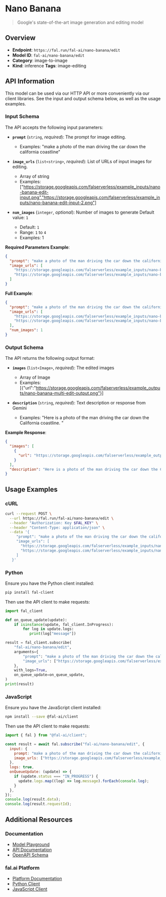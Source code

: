 # Nano Banana

> Google's state-of-the-art image generation and editing model


## Overview

- **Endpoint**: `https://fal.run/fal-ai/nano-banana/edit`
- **Model ID**: `fal-ai/nano-banana/edit`
- **Category**: image-to-image
- **Kind**: inference
**Tags**: image-editing



## API Information

This model can be used via our HTTP API or more conveniently via our client libraries.
See the input and output schema below, as well as the usage examples.


### Input Schema

The API accepts the following input parameters:


- **`prompt`** (`string`, _required_):
  The prompt for image editing.
  - Examples: "make a photo of the man driving the car down the california coastline"

- **`image_urls`** (`list<string>`, _required_):
  List of URLs of input images for editing.
  - Array of string
  - Examples: ["https://storage.googleapis.com/falserverless/example_inputs/nano-banana-edit-input.png","https://storage.googleapis.com/falserverless/example_inputs/nano-banana-edit-input-2.png"]

- **`num_images`** (`integer`, _optional_):
  Number of images to generate Default value: `1`
  - Default: `1`
  - Range: `1` to `4`
  - Examples: 1



**Required Parameters Example**:

```json
{
  "prompt": "make a photo of the man driving the car down the california coastline",
  "image_urls": [
    "https://storage.googleapis.com/falserverless/example_inputs/nano-banana-edit-input.png",
    "https://storage.googleapis.com/falserverless/example_inputs/nano-banana-edit-input-2.png"
  ]
}
```

**Full Example**:

```json
{
  "prompt": "make a photo of the man driving the car down the california coastline",
  "image_urls": [
    "https://storage.googleapis.com/falserverless/example_inputs/nano-banana-edit-input.png",
    "https://storage.googleapis.com/falserverless/example_inputs/nano-banana-edit-input-2.png"
  ],
  "num_images": 1
}
```


### Output Schema

The API returns the following output format:

- **`images`** (`list<Image>`, _required_):
  The edited images
  - Array of Image
  - Examples: [{"url":"https://storage.googleapis.com/falserverless/example_outputs/nano-banana-multi-edit-output.png"}]

- **`description`** (`string`, _required_):
  Text description or response from Gemini
  - Examples: "Here is a photo of the man driving the car down the California coastline. "



**Example Response**:

```json
{
  "images": [
    {
      "url": "https://storage.googleapis.com/falserverless/example_outputs/nano-banana-multi-edit-output.png"
    }
  ],
  "description": "Here is a photo of the man driving the car down the California coastline. "
}
```


## Usage Examples

### cURL

```bash
curl --request POST \
  --url https://fal.run/fal-ai/nano-banana/edit \
  --header "Authorization: Key $FAL_KEY" \
  --header "Content-Type: application/json" \
  --data '{
     "prompt": "make a photo of the man driving the car down the california coastline",
     "image_urls": [
       "https://storage.googleapis.com/falserverless/example_inputs/nano-banana-edit-input.png",
       "https://storage.googleapis.com/falserverless/example_inputs/nano-banana-edit-input-2.png"
     ]
   }'
```

### Python

Ensure you have the Python client installed:

```bash
pip install fal-client
```

Then use the API client to make requests:

```python
import fal_client

def on_queue_update(update):
    if isinstance(update, fal_client.InProgress):
        for log in update.logs:
           print(log["message"])

result = fal_client.subscribe(
    "fal-ai/nano-banana/edit",
    arguments={
        "prompt": "make a photo of the man driving the car down the california coastline",
        "image_urls": ["https://storage.googleapis.com/falserverless/example_inputs/nano-banana-edit-input.png", "https://storage.googleapis.com/falserverless/example_inputs/nano-banana-edit-input-2.png"]
    },
    with_logs=True,
    on_queue_update=on_queue_update,
)
print(result)
```

### JavaScript

Ensure you have the JavaScript client installed:

```bash
npm install --save @fal-ai/client
```

Then use the API client to make requests:

```javascript
import { fal } from "@fal-ai/client";

const result = await fal.subscribe("fal-ai/nano-banana/edit", {
  input: {
    prompt: "make a photo of the man driving the car down the california coastline",
    image_urls: ["https://storage.googleapis.com/falserverless/example_inputs/nano-banana-edit-input.png", "https://storage.googleapis.com/falserverless/example_inputs/nano-banana-edit-input-2.png"]
  },
  logs: true,
  onQueueUpdate: (update) => {
    if (update.status === "IN_PROGRESS") {
      update.logs.map((log) => log.message).forEach(console.log);
    }
  },
});
console.log(result.data);
console.log(result.requestId);
```


## Additional Resources

### Documentation

- [Model Playground](https://fal.ai/models/fal-ai/nano-banana/edit)
- [API Documentation](https://fal.ai/models/fal-ai/nano-banana/edit/api)
- [OpenAPI Schema](https://fal.ai/api/openapi/queue/openapi.json?endpoint_id=fal-ai/nano-banana/edit)

### fal.ai Platform

- [Platform Documentation](https://docs.fal.ai)
- [Python Client](https://docs.fal.ai/clients/python)
- [JavaScript Client](https://docs.fal.ai/clients/javascript)